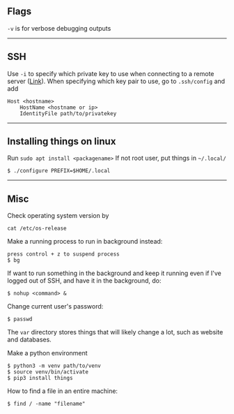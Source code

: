 ## Flags
`-v` is for verbose debugging outputs

---
## SSH
Use `-i` to specify which private key to use when connecting to a remote server ([Link](https://serverfault.com/questions/295768/how-do-i-connect-to-ssh-with-a-different-public-key)). 
When specifying which key pair to use, go to `.ssh/config` and add 
```
Host <hostname>
	HostName <hostname or ip>
	IdentityFile path/to/privatekey
```

---
## Installing things on linux

Run `sudo apt install <packagename>`
If not root user, put things in `~/.local/`
```
$ ./configure PREFIX=$HOME/.local
```

---
## Misc

Check operating system version by
```
cat /etc/os-release
```

Make a running process to run in background instead:
```
press control + z to suspend process
$ bg
```

If want to run something in the background and keep it running even if I've logged out of SSH, and have it in the background, do:
```
$ nohup <command> &
```

Change current user's password:
```
$ passwd
```

The `var` directory stores things that will likely change a lot, such as website and databases. 

Make a python environment
```
$ python3 -m venv path/to/venv
$ source venv/bin/activate
$ pip3 install things
```

How to find a file in an entire machine:
```
$ find / -name "filename"
```
